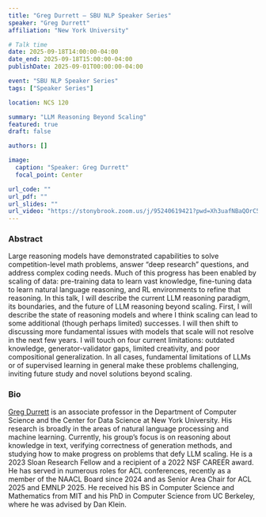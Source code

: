 ```yaml
---
title: "Greg Durrett — SBU NLP Speaker Series"
speaker: "Greg Durrett"
affiliation: "New York University"

# Talk time
date: 2025-09-18T14:00:00-04:00
date_end: 2025-09-18T15:00:00-04:00
publishDate: 2025-09-01T00:00:00-04:00

event: "SBU NLP Speaker Series"
tags: ["Speaker Series"]

location: NCS 120 

summary: "LLM Reasoning Beyond Scaling"
featured: true
draft: false

authors: []

image:
  caption: "Speaker: Greg Durrett"
  focal_point: Center

url_code: ""
url_pdf: ""
url_slides: ""
url_video: "https://stonybrook.zoom.us/j/95240619421?pwd=Xh3uafNBaQOrC5O3DyjCidLE9jLkS9.1"
---
```


### Abstract
Large reasoning models have demonstrated capabilities to solve competition-level math problems, answer “deep research” questions, and address complex coding needs. Much of this progress has been enabled by scaling of data: pre-training data to learn vast knowledge, fine-tuning data to learn natural language reasoning, and RL environments to refine that reasoning. In this talk, I will describe the current LLM reasoning paradigm, its boundaries, and the future of LLM reasoning beyond scaling. First, I will describe the state of reasoning models and where I think scaling can lead to some additional (though perhaps limited) successes. I will then shift to discussing more fundamental issues with models that scale will not resolve in the next few years. I will touch on four current limitations: outdated knowledge, generator-validator gaps, limited creativity, and poor compositional generalization. In all cases, fundamental limitations of LLMs or of supervised learning in general make these problems challenging, inviting future study and novel solutions beyond scaling.

### Bio
[Greg Durrett](https://gregdurrett.github.io/) is an associate professor in the Department of Computer Science and the Center for Data Science at New York University. His research is broadly in the areas of natural language processing and machine learning. Currently, his group’s focus is on reasoning about knowledge in text, verifying correctness of generation methods, and studying how to make progress on problems that defy LLM scaling. He is a 2023 Sloan Research Fellow and a recipient of a 2022 NSF CAREER award. He has served in numerous roles for ACL conferences, recently as a member of the NAACL Board since 2024 and as Senior Area Chair for ACL 2025 and EMNLP 2025. He received his BS in Computer Science and Mathematics from MIT and his PhD in Computer Science from UC Berkeley, where he was advised by Dan Klein.
